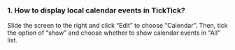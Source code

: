 ### 1. How to display local calendar events in TickTick?
Slide the screen to the right and click “Edit” to choose “Calendar”.  Then, tick the option of “show” and choose whether to show calendar events in “All” list.
